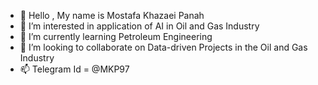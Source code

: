 - 👋 Hello , My name is Mostafa Khazaei Panah
- 👀 I’m interested in application of AI in Oil and Gas Industry
- 🌱 I’m currently learning Petroleum Engineering
- 💞️ I’m looking to collaborate on Data-driven Projects in the Oil and Gas Industry
- 📫 Telegram Id = @MKP97

<!---
Mkpanah/Mkpanah is a ✨ special ✨ repository because its `README.md` (this file) appears on your GitHub profile.
You can click the Preview link to take a look at your changes.
--->
